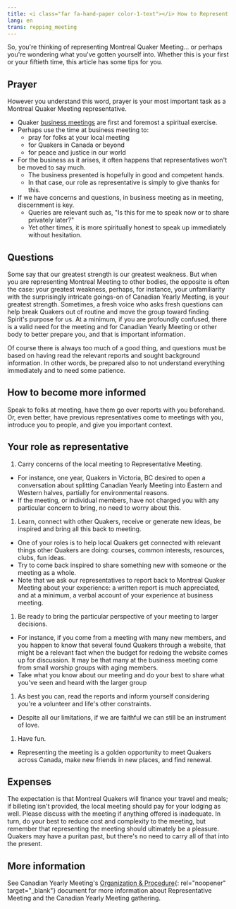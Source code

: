 ```yaml
---
title: <i class="far fa-hand-paper color-1-text"></i> How to Represent Meeting
lang: en
trans: repping_meeting
---
```

So, you're thinking of representing Montreal Quaker Meeting... or perhaps you're wondering what you've gotten yourself into. Whether this is your first or your fiftieth time, this article has some tips for you.

## Prayer
However you understand this word, prayer is your most important task as a Montreal Quaker Meeting representative. 
* Quaker [business meetings](/new_attender/business) are first and foremost a spiritual exercise. 
* Perhaps use the time at business meeting to:
  * pray for folks at your local meeting
  * for Quakers in Canada or beyond
  * for peace and justice in our world
* For the business as it arises, it often happens that representatives won't be moved to say much.
  * The business presented is hopefully in good and competent hands. 
  * In that case, our role as representative is simply to give thanks for this. 
* If we have concerns and questions, in business meeting as in meeting, discernment is key. 
  * Queries are relevant such as, "Is this for me to speak now or to share privately later?" 
  * Yet other times, it is more spiritually honest to speak up immediately without hesitation.

## Questions
Some say that our greatest strength is our greatest weakness. But when you are representing Montreal Meeting to other bodies, the opposite is often the case: your greatest weakness, perhaps, for instance, your unfamiliarity with the surprisingly intricate goings-on of Canadian Yearly Meeting, is your greatest strength. Sometimes, a fresh voice who asks fresh questions can help break Quakers out of routine and move the group toward finding Spirit's purpose for us. At a minimum, if you are profoundly confused, there is a valid need for the meeting and for Canadian Yearly Meeting or other body to better prepare you, and that is important information.

Of course there is always too much of a good thing, and questions must be based on having read the relevant reports and sought background information. In other words, be prepared also to not understand everything immediately and to need some patience.

## How to become more informed
Speak to folks at meeting, have them go over reports with you beforehand. Or, even better, have previous representatives come to meetings with you, introduce you to people, and give you important context.

## Your role as representative
1. Carry concerns of the local meeting to Representative Meeting.
  * For instance, one year, Quakers in Victoria, BC desired to open a conversation about splitting Canadian Yearly Meeting into Eastern and Western halves, partially for environmental reasons.
  * If the meeting, or individual members, have not charged you with any particular concern to bring, no need to worry about this.
1. Learn, connect with other Quakers, receive or generate new ideas, be inspired and bring all this back to meeting.
  * One of your roles is to help local Quakers get connected with relevant things other Quakers are doing: courses, common interests, resources, clubs, fun ideas.
  * Try to come back inspired to share something new with someone or the meeting as a whole.
  * Note that we ask our representatives to report back to Montreal Quaker Meeting about your experience: a written report is much appreciated, and at a minimum, a verbal account of your experience at business meeting.
1. Be ready to bring the particular perspective of your meeting to larger decisions.
  * For instance, if you come from a meeting with many new members, and you happen to know that several found Quakers through a website, that might be a relevant fact when the budget for redoing the website comes up for discussion. It may be that many at the business meeting come from small worship groups with aging members.
  * Take what you know about our meeting and do your best to share what you've seen and heard with the larger group
1. As best you can, read the reports and inform yourself considering you're a volunteer and life's other constraints.
  * Despite all our limitations, if we are faithful we can still be an instrument of love.
1. Have fun.
  * Representing the meeting is a golden opportunity to meet Quakers across Canada, make new friends in new places, and find renewal.

## Expenses
The expectation is that Montreal Quakers will finance your travel and meals; if billeting isn't provided, the local meeting should pay for your lodging as well. Please discuss with the meeting if anything offered is inadequate. In turn, do your best to reduce cost and complexity to the meeting, but remember that representing the meeting should ultimately be a pleasure. Quakers may have a puritan past, but there's no need to carry all of that into the present.

## More information
See Canadian Yearly Meeting's [Organization & Procedure](https://quaker.ca/resources/organization-and-procedure/){: rel="noopener" target="_blank"} document for more information about Representative Meeting and the Canadian Yearly Meeting gathering.
